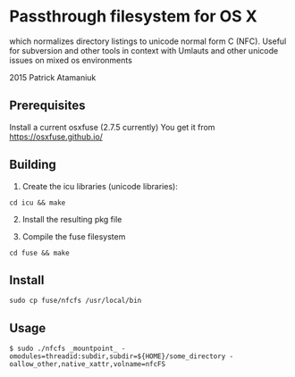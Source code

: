 Passthrough filesystem for OS X
===============================

which normalizes directory listings to unicode normal form C (NFC).
Useful for subversion and other tools in context with Umlauts and other unicode issues on mixed os environments

2015 Patrick Atamaniuk

Prerequisites
-------------

Install a current osxfuse (2.7.5 currently)
You get it from https://osxfuse.github.io/

Building
--------

1. Create the icu libraries (unicode libraries):

```
cd icu && make
```

2. Install the resulting pkg file

3. Compile the fuse filesystem

```
cd fuse && make
```

Install
-------

```
sudo cp fuse/nfcfs /usr/local/bin
```

Usage
-----

```
$ sudo ./nfcfs _mountpoint_ -omodules=threadid:subdir,subdir=${HOME}/some_directory -oallow_other,native_xattr,volname=nfcFS
```
